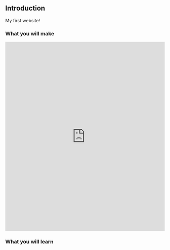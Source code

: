 ## Introduction

My first website!

### What you will make


<div class="scratch-preview">
  <iframe src="https://trinket.io/embed/html/5dad5a095e" width="100%" height="600" frameborder="0" marginwidth="0" marginheight="0" allowfullscreen></iframe>
</div>


### What you will learn


